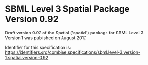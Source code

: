 # SBML Level 3 Spatial Package Version 0.92
Draft version 0.92 of the Spatial ('spatial') package for SBML Level 3 Version 1 was published on August 2017. 

Identifier for this specification is: https://identifiers.org/combine.specifications/sbml.level-3.version-1.spatial.version-0.92
